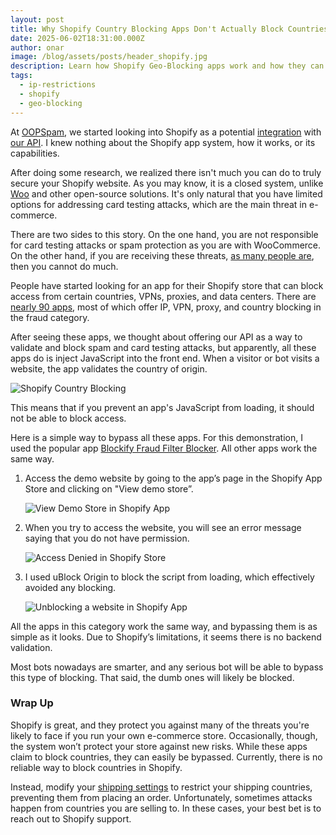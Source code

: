 ```yaml
---
layout: post
title: Why Shopify Country Blocking Apps Don't Actually Block Countries?
date: 2025-06-02T18:31:00.000Z
author: onar
image: /blog/assets/posts/header_shopify.jpg
description: Learn how Shopify Geo-Blocking apps work and how they can easily be bypassed.
tags:
  - ip-restrictions
  - shopify
  - geo-blocking
---
```

At [OOPSpam](https://www.oopspam.com/), we started looking into Shopify as a potential [integration](https://www.oopspam.com/integrations/) with [our API](https://www.oopspam.com/docs/). I knew nothing about the Shopify app system, how it works, or its capabilities.

After doing some research, we realized there isn't much you can do to truly secure your Shopify website. As you may know, it is a closed system, unlike [Woo](https://www.oopspam.com/woocommerce) and other open-source solutions. It's only natural that you have limited options for addressing card testing attacks, which are the main threat in e-commerce.

There are two sides to this story. On the one hand, you are not responsible for card testing attacks or spam protection as you are with WooCommerce. On the other hand, if you are receiving these threats, [as many people are](https://www.reddit.com/r/shopify/comments/1dnjd1m/high_velocity_card_testing_issue/), then you cannot do much.

People have started looking for an app for their Shopify store that can block access from certain countries, VPNs, proxies, and data centers. There are [nearly 90 apps](https://apps.shopify.com/categories/store-management-security-fraud/all), most of which offer IP, VPN, proxy, and country blocking in the fraud category.

After seeing these apps, we thought about offering our API as a way to validate and block spam and card testing attacks, but apparently, all these apps do is inject JavaScript into the front end. When a visitor or bot visits a website, the app validates the country of origin.

![Shopify Country Blocking](/blog/assets/posts/screenshot-2025-06-02-at-6.07.33 pm.png "Shopify Country Blocking")

This means that if you prevent an app's JavaScript from loading, it should not be able to block access.

Here is a simple way to bypass all these apps. For this demonstration, I used the popular app [Blockify Fraud Filter Blocker](https://apps.shopify.com/blockify). All other apps work the same way.



1. Access the demo website by going to the app’s page in the Shopify App Store and clicking on "View demo store”.

   ![View Demo Store in Shopify App](/blog/assets/posts/screenshot-2025-06-02-at-6.10.41 pm.png "View Demo Store in Shopify App")
2. When you try to access the website, you will see an error message saying that you do not have permission.

   ![Access Denied in Shopify Store](/blog/assets/posts/screenshot-2025-06-02-at-6.06.47 pm.png "Access Denied in Shopify Store")
3. I used uBlock Origin to block the script from loading, which effectively avoided any blocking.

   ![Unblocking a website in Shopify App](/blog/assets/posts/screenshot-2025-06-02-at-6.20.51 pm.png "Unblocking a website in Shopify App")



All the apps in this category work the same way, and bypassing them is as simple as it looks.  Due to Shopify’s limitations, it seems there is no backend validation.

Most bots nowadays are smarter, and any serious bot will be able to bypass this type of blocking. That said, the dumb ones will likely be blocked.



### Wrap Up

Shopify is great, and they protect you against many of the threats you're likely to face if you run your own e-commerce store. Occasionally, though, the system won’t protect your store against new risks. While these apps claim to block countries, they can easily be bypassed. Currently, there is no reliable way to block countries in Shopify.

Instead, modify your [shipping settings](https://help.shopify.com/en/manual/fulfillment/setup) to restrict your shipping countries, preventing them from placing an order. Unfortunately, sometimes attacks happen from countries you are selling to. In these cases, your best bet is to reach out to Shopify support.
